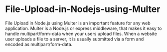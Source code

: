 # File-Upload-in-Nodejs-using-Multer
File Upload in Node.js using Multer is an important feature for any web application. Multer is a Node.js or express middleware, that makes it easy to handle multipart/form-data when your users upload files. When a website user uploads a file to a server, it is usually submitted via a form and encoded as multipart/form-data.
